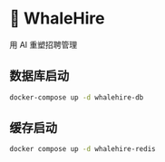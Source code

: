 # 🐳 WhaleHire

用 AI 重塑招聘管理

## 数据库启动

```bash
docker-compose up -d whalehire-db
```

## 缓存启动

```bash
docker compose up -d whalehire-redis
```
